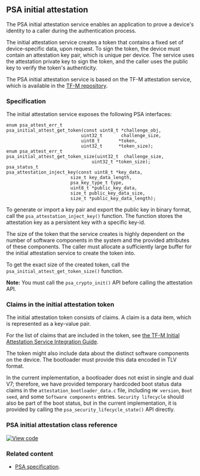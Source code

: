## PSA initial attestation

The PSA initial attestation service enables an application to prove a device's identity to a caller during the authentication process.

The initial attestation service creates a token that contains a fixed set of device-specific data, upon request. To sign the token, the device must contain an attestation key pair, which is unique per device. The service uses the attestation private key to sign the token, and the caller uses the public key to verify the token's authenticity.

The PSA initial attestation service is based on the TF-M attestation service, which is available in the [TF-M repository]( https://git.trustedfirmware.org/trusted-firmware-m.git/).

### Specification

The initial attestation service exposes the following PSA interfaces:

```
enum psa_attest_err_t
psa_initial_attest_get_token(const uint8_t *challenge_obj,
                            uint32_t       challenge_size,
                            uint8_t       *token,
                            uint32_t      *token_size);
enum psa_attest_err_t
psa_initial_attest_get_token_size(uint32_t  challenge_size,
                                uint32_t *token_size);
psa_status_t
psa_attestation_inject_key(const uint8_t *key_data,
                        size_t key_data_length,
                        psa_key_type_t type,
                        uint8_t *public_key_data,
                        size_t public_key_data_size,
                        size_t *public_key_data_length);
```

To generate or import a key pair and export the public key in binary format, call the `psa_attestation_inject_key()` function. The function stores the attestation key as a persistent key with a specific key-id.

The size of the token that the service creates is highly dependent on the number of software components in the system and the provided attributes of these components. The caller must allocate a sufficiently large buffer for the initial attestation service to create the token into.

To get the exact size of the created token, call the `psa_initial_attest_get_token_size()` function.

<span class="note"> **Note:** You must call the `psa_crypto_init()` API before calling the attestation API.</span>

### Claims in the initial attestation token

The initial attestation token consists of claims. A claim is a data item, which is represented as a key-value pair.

For the list of claims that are included in the token, see [the TF-M Initial Attestation Service Integration Guide](https://git.trustedfirmware.org/trusted-firmware-m.git/tree/docs/user_guides/services/tfm_attestation_integration_guide.md).

The token might also include data about the distinct software components on the device. The bootloader must provide this data encoded in TLV format.

In the current implementation, a bootloader does not exist in single and dual V7; therefore, we have provided temporary hardcoded boot status data claims in the `attestation_bootloader_data.c` file, including `HW version`, `Boot seed`, and some `Software components` entries. `Security lifecycle` should also be part of the boot status, but in the current implementation, it is provided by calling the `psa_security_lifecycle_state()` API directly.

### PSA initial attestation class reference

[![View code](https://www.mbed.com/embed/?type=library)](https://os.mbed.com/docs/mbed-os/development/mbed-os-api-doxy/group___p_s_a-_attestation.html)

### Related content

- [PSA specification](https://pages.arm.com/PSA-APIs).
